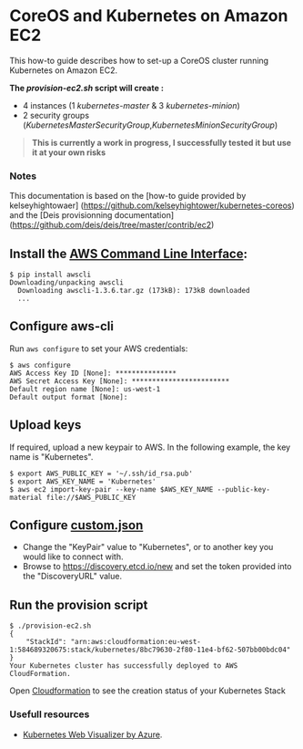 CoreOS and Kubernetes on Amazon EC2
=====================

This how-to guide describes how to set-up a CoreOS cluster running Kubernetes on Amazon EC2.

**The *provision-ec2.sh* script will create :**
- 4 instances (1 *kubernetes-master* & 3 *kubernetes-minion*)
- 2 security groups (*KubernetesMasterSecurityGroup*,*KubernetesMinionSecurityGroup*)


> **This is currently a work in progress, I successfully tested it but use it at your own risks**

### Notes
This documentation is based on the [how-to guide provided by kelseyhightowaer] (https://github.com/kelseyhightower/kubernetes-coreos) and the [Deis provisionning documentation] (https://github.com/deis/deis/tree/master/contrib/ec2)

## Install the [AWS Command Line Interface](https://github.com/aws/aws-cli):
```console
$ pip install awscli
Downloading/unpacking awscli
  Downloading awscli-1.3.6.tar.gz (173kB): 173kB downloaded
  ...
```

## Configure aws-cli
Run `aws configure` to set your AWS credentials:
```console
$ aws configure
AWS Access Key ID [None]: ***************
AWS Secret Access Key [None]: ************************
Default region name [None]: us-west-1
Default output format [None]:
```

## Upload keys
If required, upload a new keypair to AWS. In the following example, the key name is "Kubernetes".
```console
$ export AWS_PUBLIC_KEY = '~/.ssh/id_rsa.pub'
$ export AWS_KEY_NAME = 'Kubernetes'
$ aws ec2 import-key-pair --key-name $AWS_KEY_NAME --public-key-material file://$AWS_PUBLIC_KEY
```

## Configure [custom.json](custom.json)
- Change the "KeyPair" value to "Kubernetes", or to another key you would like to connect with.
- Browse to https://discovery.etcd.io/new and set the token provided into the "DiscoveryURL" value.

## Run the provision script
```console
$ ./provision-ec2.sh
{
    "StackId": "arn:aws:cloudformation:eu-west-1:584689320675:stack/kubernetes/8bc79630-2f80-11e4-bf62-507bb00bdc04"
}
Your Kubernetes cluster has successfully deployed to AWS CloudFormation.
```

Open [Cloudformation](https://console.aws.amazon.com/cloudformation/home) to see the creation status of your Kubernetes Stack


### Usefull resources
- [Kubernetes Web Visualizer by Azure](https://github.com/Azure/azure-kubernetes-visualizer).
